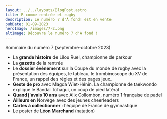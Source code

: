 ```yaml
---
layout: ../../layouts/BlogPost.astro
title: R comme rentrée et rugby
description: Le numéro 7 d'À fond! est en vente
pubDate: 01-09-2023
heroImage: /images/7-2.png
altImage: Découvre le numéro 7 d'À fond !
---
```

Sommaire du numéro 7 (septembre-octobre 2023)

* La **grande histoire** de Lilou Ruel, championne de parkour
* La **gazette** de la rentrée
* Le **dossier événement** sur la Coupe du monde de rugby avec la présentation des équipes, le tableau, le trombinoscope du XV de France, un rappel des règles et des pages jeux.
* **Geste de pro** avec Magda Wiet-Hénin. La championne de taekwondo explique le Bandal Tchagui, un coup de pied latéral
* **Quand j'avais 10 ans** avec Alix Collombon, numéro 1 française de padel
* **Ailleurs en** Norvège avec des jeunes cheerleaders
* **Cartes à collectionner** : l'équipe de France de gymnastique
* Le poster de **Léon Marchand** (natation)